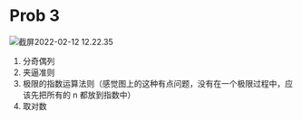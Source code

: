 # Prob 3

<img src="../../../.media/截屏2022-02-12 12.22.35.png" alt="截屏2022-02-12 12.22.35" style="zoom:100%;" />

1. 分奇偶列
2. 夹逼准则
3. 极限的指数运算法则（感觉图上的这种有点问题，没有在一个极限过程中，应该先把所有的 n 都放到指数中）
4. 取对数
